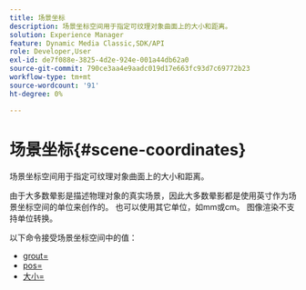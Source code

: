 ```yaml
---
title: 场景坐标
description: 场景坐标空间用于指定可纹理对象曲面上的大小和距离。
solution: Experience Manager
feature: Dynamic Media Classic,SDK/API
role: Developer,User
exl-id: de7f088e-3825-4d2e-924e-001a44db62a0
source-git-commit: 790ce3aa4e9aadc019d17e663fc93d7c69772b23
workflow-type: tm+mt
source-wordcount: '91'
ht-degree: 0%

---
```


# 场景坐标{#scene-coordinates}

场景坐标空间用于指定可纹理对象曲面上的大小和距离。

由于大多数晕影是描述物理对象的真实场景，因此大多数晕影都是使用英寸作为场景坐标空间的单位来创作的。 也可以使用其它单位，如mm或cm。 图像渲染不支持单位转换。

以下命令接受场景坐标空间中的值：

* [grout=](../../../../../../ir-api/http-protocol/image-rendering-api-ref/c-ir-http-protocol-ref/c-ir-http-protocol-command-reference/r-ir-grout.md#reference-73651cbbbc344adba2626ef950d3672a)
* [pos=](../../../../../../ir-api/http-protocol/image-rendering-api-ref/c-ir-http-protocol-ref/c-ir-http-protocol-command-reference/r-ir-pos.md#reference-22c10904a0ce4c8bb41c2c78104221b8)
* [大小=](../../../../../../ir-api/http-protocol/image-rendering-api-ref/c-ir-http-protocol-ref/c-ir-http-protocol-command-reference/r-ir-http-size.md#reference-1220d6fbcde4479aba91de7adacdc988)
